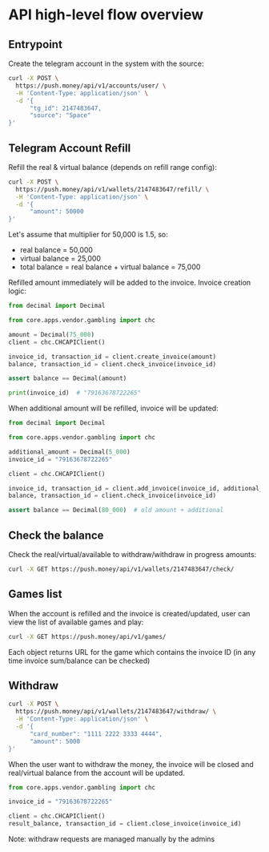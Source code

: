 API high-level flow overview
============================

## Entrypoint
Create the telegram account in the system with the source:
```bash
curl -X POST \
  https://push.money/api/v1/accounts/user/ \
  -H 'Content-Type: application/json' \
  -d '{
      "tg_id": 2147483647,
      "source": "Space"
}'
```

## Telegram Account Refill
Refill the real & virtual balance (depends on refill range config):
```bash
curl -X POST \
  https://push.money/api/v1/wallets/2147483647/refill/ \
  -H 'Content-Type: application/json' \
  -d '{
      "amount": 50000
}'
``` 

Let's assume that multiplier for 50,000 is 1.5, so:
- real balance = 50,000
- virtual balance = 25,000
- total balance = real balance + virtual balance = 75,000

Refilled amount immediately will be added to the invoice. Invoice creation logic:
```python
from decimal import Decimal

from core.apps.vendor.gambling import chc

amount = Decimal(75_000)
client = chc.CHCAPIClient()

invoice_id, transaction_id = client.create_invoice(amount)
balance, transaction_id = client.check_invoice(invoice_id)

assert balance == Decimal(amount) 

print(invoice_id)  # "79163678722265"

```  

When additional amount will be refilled, invoice will be updated:
```python
from decimal import Decimal

from core.apps.vendor.gambling import chc

additional_amount = Decimal(5_000)
invoice_id = "79163678722265"

client = chc.CHCAPIClient()

invoice_id, transaction_id = client.add_invoice(invoice_id, additional_amount)
balance, transaction_id = client.check_invoice(invoice_id)

assert balance == Decimal(80_000)  # old amount + additional 
```  

## Check the balance
Check the real/virtual/available to withdraw/withdraw in progress amounts:
```bash
curl -X GET https://push.money/api/v1/wallets/2147483647/check/
```

## Games list
When the account is refilled and the invoice is created/updated, user can view the list of available games and play:
```bash
curl -X GET https://push.money/api/v1/games/
```
Each object returns URL for the game which contains the invoice ID (in any time invoice sum/balance can be checked)

## Withdraw
```bash
curl -X POST \
  https://push.money/api/v1/wallets/2147483647/withdraw/ \
  -H 'Content-Type: application/json' \
  -d '{
      "card_number": "1111 2222 3333 4444",
      "amount": 5000
}'
```

When the user want to withdraw the money, the invoice will be closed and real/virtual balance from the account will 
be updated.
```python
from core.apps.vendor.gambling import chc

invoice_id = "79163678722265"

client = chc.CHCAPIClient()
result_balance, transaction_id = client.close_invoice(invoice_id)
```

Note: withdraw requests are managed manually by the admins
